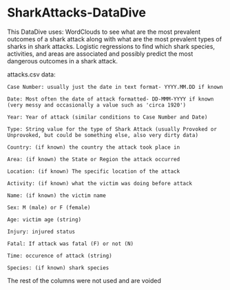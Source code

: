 # SharkAttacks-DataDive

This DataDive uses:
  WordClouds to see what are the most prevalent outcomes of a shark attack along with what are the most prevalent types of sharks in shark attacks.
  Logistic regressions to find which shark species, activities, and areas are associated and possibly predict the most dangerous outcomes in a shark attack.
  
attacks.csv data:
    
    Case Number: usually just the date in text format- YYYY.MM.DD if known
   
    Date: Most often the date of attack formatted- DD-MMM-YYYY if known (very messy and occasionally a value such as 'circa 1920')
    
    Year: Year of attack (similar conditions to Case Number and Date)
    
    Type: String value for the type of Shark Attack (usually Provoked or Unprovoked, but could be something else, also very dirty data)
    
    Country: (if known) the country the attack took place in
    
    Area: (if known) the State or Region the attack occurred
    
    Location: (if known) The specific location of the attack
    
    Activity: (if known) what the victim was doing before attack
    
    Name: (if known) the victim name
    
    Sex: M (male) or F (female)
    
    Age: victim age (string)
    
    Injury: injured status
    
    Fatal: If attack was fatal (F) or not (N)
    
    Time: occurence of attack (string)
    
    Species: (if known) shark species
    
The rest of the columns were not used and are voided


    
    
    
